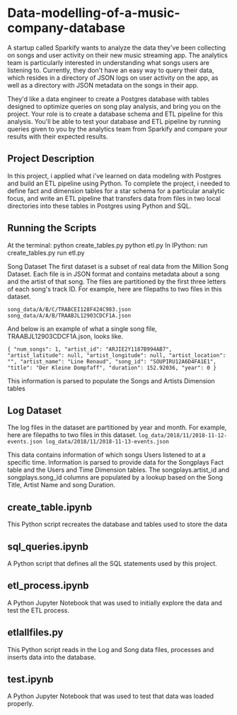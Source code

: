 # Data-modelling-of-a-music-company-database

A startup called Sparkify wants to analyze the data they've been collecting on songs and user activity on their new music streaming app. The analytics team is particularly interested in understanding what songs users are listening to. Currently, they don't have an easy way to query their data, which resides in a directory of JSON logs on user activity on the app, as well as a directory with JSON metadata on the songs in their app.

They'd like a data engineer to create a Postgres database with tables designed to optimize queries on song play analysis, and bring you on the project. Your role is to create a database schema and ETL pipeline for this analysis. You'll be able to test your database and ETL pipeline by running queries given to you by the analytics team from Sparkify and compare your results with their expected results.


## Project Description

In this project, i applied what i've learned on data modeling with Postgres and build an ETL pipeline using Python. To complete the project, i needed to define fact and dimension tables for a star schema for a particular analytic focus, and write an ETL pipeline that transfers data from files in two local directories into these tables in Postgres using Python and SQL.


## Running the Scripts
At the terminal:
python create_tables.py
python etl.py
In IPython:
run create_tables.py
run etl.py

Song Dataset
The first dataset is a subset of real data from the Million Song Dataset. Each file is in JSON format and contains metadata about a song and the artist of that song. The files are partitioned by the first three letters of each song's track ID. For example, here are filepaths to two files in this dataset.

`song_data/A/B/C/TRABCEI128F424C983.json`
 `song_data/A/A/B/TRAABJL12903CDCF1A.json`

And below is an example of what a single song file, TRAABJL12903CDCF1A.json, looks like.

`{
    "num_songs": 1,
    "artist_id": "ARJIE2Y1187B994AB7",
    "artist_latitude": null,
    "artist_longitude": null,
    "artist_location": "",
    "artist_name": "Line Renaud",
    "song_id": "SOUPIRU12A6D4FA1E1",
    "title": "Der Kleine Dompfaff",
    "duration": 152.92036,
    "year": 0
}`

This information is parsed to populate the Songs and Artists Dimension tables

## Log Dataset
The log files in the dataset are partitioned by year and month. For example, here are filepaths to two files in this dataset.
`log_data/2018/11/2018-11-12-events.json
log_data/2018/11/2018-11-13-events.json`

This data contains information of which songs Users listened to at a specific time. Information is parsed to provide data for the Songplays Fact table and the Users and Time Dimension tables. The songplays.artist_id and songplays.song_id columns are populated by a lookup based on the Song Title, Artist Name and song Duration.

## create_table.ipynb
This Python script recreates the database and tables used to store the data

## sql_queries.ipynb
A Python script that defines all the SQL statements used by this project.

## etl_process.ipynb
A Python Jupyter Notebook that was used to initially explore the data and test the ETL process.

## etlallfiles.py
This Python script reads in the Log and Song data files, processes and inserts data into the database.

## test.ipynb
A Python Jupyter Notebook that was used to test that data was loaded properly.
